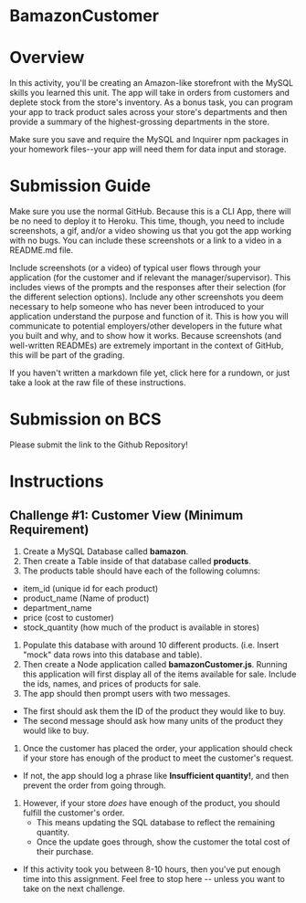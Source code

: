 # BamazonCustomer

# Overview
In this activity, you'll be creating an Amazon-like storefront with the MySQL skills you learned this unit. The app will take in orders from customers and deplete stock from the store's inventory. As a bonus task, you can program your app to track product sales across your store's departments and then provide a summary of the highest-grossing departments in the store.

Make sure you save and require the MySQL and Inquirer npm packages in your homework files--your app will need them for data input and storage.

# Submission Guide

Make sure you use the normal GitHub. Because this is a CLI App, there will be no need to deploy it to Heroku. This time, though, you need to include screenshots, a gif, and/or a video showing us that you got the app working with no bugs. You can include these screenshots or a link to a video in a README.md file.

Include screenshots (or a video) of typical user flows through your application (for the customer and if relevant the manager/supervisor). This includes views of the prompts and the responses after their selection (for the different selection options).
Include any other screenshots you deem necessary to help someone who has never been introduced to your application understand the purpose and function of it. This is how you will communicate to potential employers/other developers in the future what you built and why, and to show how it works. 
Because screenshots (and well-written READMEs) are extremely important in the context of GitHub, this will be part of the grading.

If you haven't written a markdown file yet, click here for a rundown, or just take a look at the raw file of these instructions.

# Submission on BCS

Please submit the link to the Github Repository!

# Instructions

## Challenge #1: Customer View (Minimum Requirement)

1. Create a MySQL Database called **bamazon**.
2. Then create a Table inside of that database called **products**.
3. The products table should have each of the following columns:
* item_id (unique id for each product)
* product_name (Name of product)
* department_name
* price (cost to customer)
* stock_quantity (how much of the product is available in stores)

1. Populate this database with around 10 different products. (i.e. Insert "mock" data rows into this database and table).
2. Then create a Node application called **bamazonCustomer.js**. Running this application will first display all of the items available for sale. Include the ids, names, and prices of products for sale.
3. The app should then prompt users with two messages.

* The first should ask them the ID of the product they would like to buy.
* The second message should ask how many units of the product they would like to buy.

1. Once the customer has placed the order, your application should check if your store has enough of the product to meet the customer's request.

* If not, the app should log a phrase like **Insufficient quantity!**, and then prevent the order from going through.

1. However, if your store *does* have enough of the product, you should fulfill the customer's order.
   * This means updating the SQL database to reflect the remaining quantity.
   * Once the update goes through, show the customer the total cost of their purchase.


* If this activity took you between 8-10 hours, then you've put enough time into this assignment. Feel free to stop here -- unless you want to take on the next challenge.
